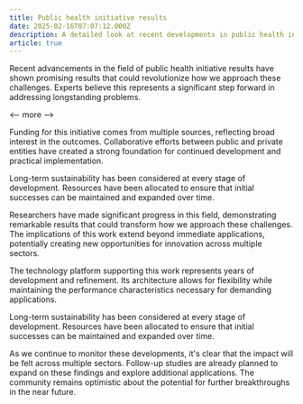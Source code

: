 ```yaml
---
title: Public health initiative results
date: 2025-02-16T07:07:12.000Z
description: A detailed look at recent developments in public health initiative results
article: true
---
```

Recent advancements in the field of public health initiative results have shown promising results that could revolutionize how we approach these challenges. Experts believe this represents a significant step forward in addressing longstanding problems.

<-- more -->

Funding for this initiative comes from multiple sources, reflecting broad interest in the outcomes. Collaborative efforts between public and private entities have created a strong foundation for continued development and practical implementation.

Long-term sustainability has been considered at every stage of development. Resources have been allocated to ensure that initial successes can be maintained and expanded over time.

Researchers have made significant progress in this field, demonstrating remarkable results that could transform how we approach these challenges. The implications of this work extend beyond immediate applications, potentially creating new opportunities for innovation across multiple sectors.

The technology platform supporting this work represents years of development and refinement. Its architecture allows for flexibility while maintaining the performance characteristics necessary for demanding applications.

Long-term sustainability has been considered at every stage of development. Resources have been allocated to ensure that initial successes can be maintained and expanded over time.

As we continue to monitor these developments, it's clear that the impact will be felt across multiple sectors. Follow-up studies are already planned to expand on these findings and explore additional applications. The community remains optimistic about the potential for further breakthroughs in the near future.
